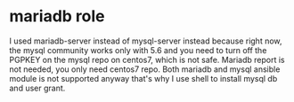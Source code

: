 # mariadb role

I used mariadb-server instead of mysql-server instead because right now, the mysql community works only with 5.6 and you need to turn off the PGPKEY on the mysql repo on centos7, which is not safe.  Mariadb report is not needed, you only need centos7 repo.  Both mariadb and mysql ansible module is not supported anyway that's why I use shell to install mysql db and user grant.
